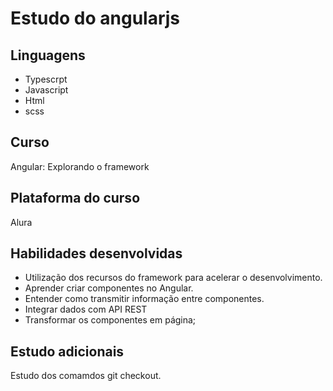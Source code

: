 # Estudo do angularjs

## Linguagens

- Typescrpt
- Javascript
- Html
- scss

## Curso

Angular: Explorando o framework

## Plataforma do curso

Alura

## Habilidades desenvolvidas

- Utilização dos recursos do framework para acelerar o desenvolvimento.
- Aprender criar componentes no Angular.
- Entender como transmitir informação entre componentes.
- Integrar dados com API REST
- Transformar os componentes em página;

## Estudo adicionais
Estudo dos comamdos git checkout.
